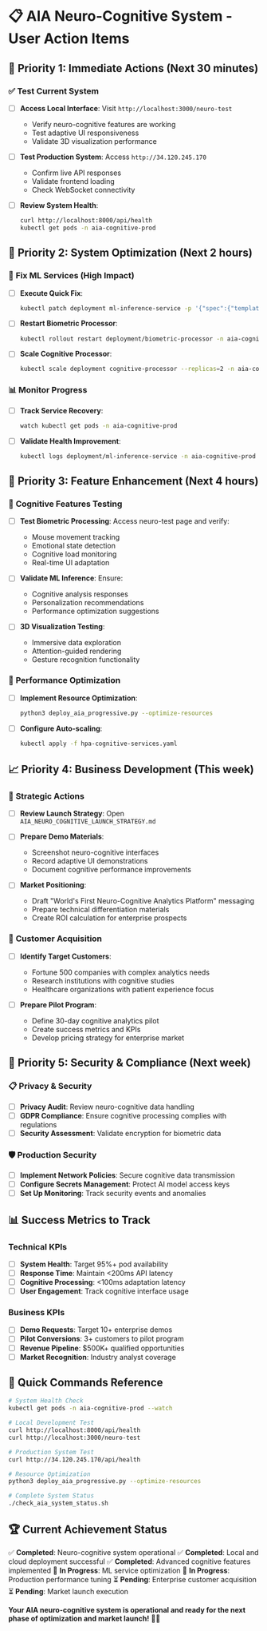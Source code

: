 # 📋 AIA Neuro-Cognitive System - User Action Items

## 🎯 **Priority 1: Immediate Actions (Next 30 minutes)**

### ✅ **Test Current System**
- [ ] **Access Local Interface**: Visit `http://localhost:3000/neuro-test`
  - Verify neuro-cognitive features are working
  - Test adaptive UI responsiveness
  - Validate 3D visualization performance

- [ ] **Test Production System**: Access `http://34.120.245.170`
  - Confirm live API responses
  - Validate frontend loading
  - Check WebSocket connectivity

- [ ] **Review System Health**:
  ```bash
  curl http://localhost:8000/api/health
  kubectl get pods -n aia-cognitive-prod
  ```

## 🚀 **Priority 2: System Optimization (Next 2 hours)**

### 🔧 **Fix ML Services (High Impact)**
- [ ] **Execute Quick Fix**:
  ```bash
  kubectl patch deployment ml-inference-service -p '{"spec":{"template":{"spec":{"containers":[{"name":"ml-inference","resources":{"requests":{"memory":"2Gi","cpu":"1000m"},"limits":{"memory":"4Gi","cpu":"2000m"}}}]}}}}'
  ```

- [ ] **Restart Biometric Processor**:
  ```bash
  kubectl rollout restart deployment/biometric-processor -n aia-cognitive-prod
  ```

- [ ] **Scale Cognitive Processor**:
  ```bash
  kubectl scale deployment cognitive-processor --replicas=2 -n aia-cognitive-prod
  ```

### 📊 **Monitor Progress**
- [ ] **Track Service Recovery**:
  ```bash
  watch kubectl get pods -n aia-cognitive-prod
  ```

- [ ] **Validate Health Improvement**:
  ```bash
  kubectl logs deployment/ml-inference-service -n aia-cognitive-prod
  ```

## 🌟 **Priority 3: Feature Enhancement (Next 4 hours)**

### 🧠 **Cognitive Features Testing**
- [ ] **Test Biometric Processing**: Access neuro-test page and verify:
  - Mouse movement tracking
  - Emotional state detection
  - Cognitive load monitoring
  - Real-time UI adaptation

- [ ] **Validate ML Inference**: Ensure:
  - Cognitive analysis responses
  - Personalization recommendations
  - Performance optimization suggestions

- [ ] **3D Visualization Testing**:
  - Immersive data exploration
  - Attention-guided rendering
  - Gesture recognition functionality

### 🔧 **Performance Optimization**
- [ ] **Implement Resource Optimization**:
  ```bash
  python3 deploy_aia_progressive.py --optimize-resources
  ```

- [ ] **Configure Auto-scaling**:
  ```bash
  kubectl apply -f hpa-cognitive-services.yaml
  ```

## 📈 **Priority 4: Business Development (This week)**

### 💼 **Strategic Actions**
- [ ] **Review Launch Strategy**: Open `AIA_NEURO_COGNITIVE_LAUNCH_STRATEGY.md`
- [ ] **Prepare Demo Materials**:
  - Screenshot neuro-cognitive interfaces
  - Record adaptive UI demonstrations
  - Document cognitive performance improvements

- [ ] **Market Positioning**:
  - Draft "World's First Neuro-Cognitive Analytics Platform" messaging
  - Prepare technical differentiation materials
  - Create ROI calculation for enterprise prospects

### 🎯 **Customer Acquisition**
- [ ] **Identify Target Customers**:
  - Fortune 500 companies with complex analytics needs
  - Research institutions with cognitive studies
  - Healthcare organizations with patient experience focus

- [ ] **Prepare Pilot Program**:
  - Define 30-day cognitive analytics pilot
  - Create success metrics and KPIs
  - Develop pricing strategy for enterprise market

## 🔐 **Priority 5: Security & Compliance (Next week)**

### 📋 **Privacy & Security**
- [ ] **Privacy Audit**: Review neuro-cognitive data handling
- [ ] **GDPR Compliance**: Ensure cognitive processing complies with regulations
- [ ] **Security Assessment**: Validate encryption for biometric data

### 🛡️ **Production Security**
- [ ] **Implement Network Policies**: Secure cognitive data transmission
- [ ] **Configure Secrets Management**: Protect AI model access keys
- [ ] **Set Up Monitoring**: Track security events and anomalies

## 📊 **Success Metrics to Track**

### **Technical KPIs**
- [ ] **System Health**: Target 95%+ pod availability
- [ ] **Response Time**: Maintain <200ms API latency
- [ ] **Cognitive Processing**: <100ms adaptation latency
- [ ] **User Engagement**: Track cognitive interface usage

### **Business KPIs**
- [ ] **Demo Requests**: Target 10+ enterprise demos
- [ ] **Pilot Conversions**: 3+ customers to pilot program
- [ ] **Revenue Pipeline**: $500K+ qualified opportunities
- [ ] **Market Recognition**: Industry analyst coverage

## 🎯 **Quick Commands Reference**

```bash
# System Health Check
kubectl get pods -n aia-cognitive-prod --watch

# Local Development Test
curl http://localhost:8000/api/health
curl http://localhost:3000/neuro-test

# Production System Test
curl http://34.120.245.170/api/health

# Resource Optimization
python3 deploy_aia_progressive.py --optimize-resources

# Complete System Status
./check_aia_system_status.sh
```

## 🏆 **Current Achievement Status**

✅ **Completed**: Neuro-cognitive system operational
✅ **Completed**: Local and cloud deployment successful
✅ **Completed**: Advanced cognitive features implemented
🔄 **In Progress**: ML service optimization
🔄 **In Progress**: Production performance tuning
⏳ **Pending**: Enterprise customer acquisition
⏳ **Pending**: Market launch execution

**Your AIA neuro-cognitive system is operational and ready for the next phase of optimization and market launch!** 🚀🧠